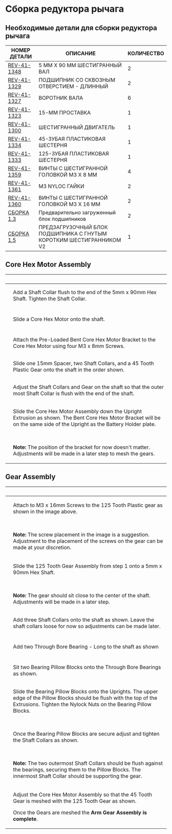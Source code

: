 # Сборка редуктора рычага

## Необходимые детали для сборки редуктора рычага

| **НОМЕР ДЕТАЛИ** | **ОПИСАНИЕ** | **КОЛИЧЕСТВО** |
| ------------------------------------------------------- | ----------------------------------------- | -------- |
| [REV-41-1348](https://www.revrobotics.com/rev-41-1348/) | 5 ММ X 90 ММ ШЕСТИГРАННЫЙ ВАЛ | 2 | |
| [REV-41-1329](https://www.revrobotics.com/rev-41-1329/) | ПОДШИПНИК СО СКВОЗНЫМ ОТВЕРСТИЕМ - ДЛИННЫЙ | 2 | |
| [REV-41-1327](https://www.revrobotics.com/rev-41-1327/)| ВОРОТНИК ВАЛА | 6 |
| [REV-41-1323](https://www.revrobotics.com/rev-41-1323/)| 15-ММ ПРОСТАВКА | 1 | |
| [REV-41-1300](https://www.revrobotics.com/rev-41-1300/) | ШЕСТИГРАННЫЙ ДВИГАТЕЛЬ | 1 |
| [REV-41-1334](https://www.revrobotics.com/rev-41-1334/) | 45-ЗУБАЯ ПЛАСТИКОВАЯ ШЕСТЕРНЯ | 1 |
| [REV-41-1333](https://www.revrobotics.com/rev-41-1333/) | 125-ЗУБАЯ ПЛАСТИКОВАЯ ШЕСТЕРНЯ | 1 |
| [REV-41-1359](https://www.revrobotics.com/rev-41-1359/) | ВИНТЫ С ШЕСТИГРАННОЙ ГОЛОВКОЙ M3 X 8 ММ | 4 | |
| [REV-41-1361](https://www.revrobotics.com/rev-41-1361/) | M3 NYLOC ГАЙКИ | 2 | |
| [REV-41-1360](https://www.revrobotics.com/rev-41-1360/) | ВИНТЫ С ШЕСТИГРАННОЙ ГОЛОВКОЙ M3 X 16 ММ | 2 | |
| [СБОРКА 1.3](broken-reference) | Предварительно загруженный блок подшипников | 2 | |
| [СБОРКА 1.5](broken-reference) | ПРЕДЗАГРУЗОЧНЫЙ БЛОК ПОДШИПНИКА С ГНУТЫМ КОРОТКИМ ШЕСТИГРАННИКОМ V2 | 1 | |

## Core Hex Motor Assembly

| ​                                                                                                                                                                                                                                                                                                                           | ​                                                                                                                                                                                                                                                                                                                                       |
| --------------------------------------------------------------------------------------------------------------------------------------------------------------------------------------------------------------------------------------------------------------------------------------------------------------------------- | --------------------------------------------------------------------------------------------------------------------------------------------------------------------------------------------------------------------------------------------------------------------------------------------------------------------------------------- |
| <p>​</p><p><img src="https://2589213514-files.gitbook.io/~/files/v0/b/gitbook-legacy-files/o/assets%2F-M5yw0n8IneF5-9ybLjT%2F-MDPze1QrR9S7FxeKvKG%2F-MDQ-uo-h2-3fFCQHqN7%2FEDU%20Kit_CHMA%20-%20Add%20Shaft%20Collar.svg?alt=media&#x26;token=cee3c3f5-9a58-4379-97c9-f387d000ef0c" alt="" data-size="original"></p>        | Add a Shaft Collar flush to the end of the 5mm x 90mm Hex Shaft. Tighten the Shaft Collar.                                                                                                                                                                                                                                              |
| <p>​</p><p><img src="https://2589213514-files.gitbook.io/~/files/v0/b/gitbook-legacy-files/o/assets%2F-M5yw0n8IneF5-9ybLjT%2F-MDPze1QrR9S7FxeKvKG%2F-MDQ0SRJ20yhqEra267l%2FEDU%20Kit_CHMA%20-%20Add%20Motor.svg?alt=media&#x26;token=6dc31ed6-4c84-4d12-b988-2d7449673679" alt="" data-size="original"></p>                 | Slide a Core Hex Motor onto the shaft.                                                                                                                                                                                                                                                                                                  |
| <p>​</p><p><img src="https://2589213514-files.gitbook.io/~/files/v0/b/gitbook-legacy-files/o/assets%2F-M5yw0n8IneF5-9ybLjT%2F-MDRaMoS1o_Ko2Ik5TVR%2F-MDVvoXF1vfPlec3E_60%2FEDU%20Kit_CHMA%20-%20Add%20Bracket.svg?alt=media&#x26;token=08754ebc-d67f-4e3c-b481-0e756cc4a96a" alt="" data-size="original"></p>               | Attach the Pre-Loaded Bent Core Hex Motor Bracket to the Core Hex Motor using four M3 x 8mm Screws.                                                                                                                                                                                                                                     |
| <p>​</p><p><img src="https://2589213514-files.gitbook.io/~/files/v0/b/gitbook-legacy-files/o/assets%2F-M5yw0n8IneF5-9ybLjT%2F-MEij7UFhj_QP3rtOkGa%2F-MEiknPQsHrSawc8fRfT%2FEDU%20Kit_Arm_Add%20Spacers%20to%20Gear.svg?alt=media&#x26;token=aa08c54f-a6d4-4155-ae17-4b55f2d6e05f" alt="" data-size="original"></p>          | Slide one 15mm Spacer, two Shaft Collars, and a 45 Tooth Plastic Gear onto the shaft in the order shown.                                                                                                                                                                                                                                |
| <p>​</p><p><img src="https://2589213514-files.gitbook.io/~/files/v0/b/gitbook-legacy-files/o/assets%2F-M5yw0n8IneF5-9ybLjT%2F-MEij7UFhj_QP3rtOkGa%2F-MEilElCgndk9n5f0LDe%2FEDU%20Kit_Arm_Add%20Spacers%20to%20Gear%20Detail.svg?alt=media&#x26;token=12753f0d-589e-4a87-bf62-4db13f771067" alt="" data-size="original"></p> | Adjust the Shaft Collars and Gear on the shaft so that the outer most Shaft Collar is flush with the end of the shaft.                                                                                                                                                                                                                  |
| <p>​</p><p><img src="https://2589213514-files.gitbook.io/~/files/v0/b/gitbook-legacy-files/o/assets%2F-M5yw0n8IneF5-9ybLjT%2F-MMRhIgLPv-irXg3_tVp%2F-MMSJk_p9MqcxUtDZSwk%2FSKV3%20-%20Class%20Bot_Arm%20-%20Add%20CHM.svg?alt=media&#x26;token=48a3a41d-6138-41bb-a9e6-073cca5ddd56" alt="" data-size="original"></p>       | <p>Slide the Core Hex Motor Assembly down the Upright Extrusion as shown. The Bent Core Hex Motor Bracket will be on the same side of the Upright as the Battery Holder plate.</p><p>​</p><p><strong>Note:</strong> The position of the bracket for now doesn't matter. Adjustments will be made in a later step to mesh the gears.</p> |

## Gear Assembly&#x20;

| ​                                                                                                                                                                                                                                                                                                                                         | ​                                                                                                                                                                                                                                                                                                                                                                                                                                                                                                                   |
| ----------------------------------------------------------------------------------------------------------------------------------------------------------------------------------------------------------------------------------------------------------------------------------------------------------------------------------------- | ------------------------------------------------------------------------------------------------------------------------------------------------------------------------------------------------------------------------------------------------------------------------------------------------------------------------------------------------------------------------------------------------------------------------------------------------------------------------------------------------------------------- |
| <p>​</p><p><img src="https://2589213514-files.gitbook.io/~/files/v0/b/gitbook-legacy-files/o/assets%2F-M5yw0n8IneF5-9ybLjT%2F-MDRaMoS1o_Ko2Ik5TVR%2F-MDW-xZliL0gAA2xj-_h%2FEDU%20Kit_Arm%20-%20Gear%20Set%20up.svg?alt=media&#x26;token=d2abf29c-24b4-4dfa-95ae-b00ae4edf7dc" alt="" data-size="original"></p>                            | <p>Attach to M3 x 16mm Screws to the 125 Tooth Plastic gear as shown in the image above.</p><p>​</p><p><strong>Note:</strong> The screw placement in the image is a suggestion. Adjustment to the placement of the screws on the gear can be made at your discretion.</p>                                                                                                                                                                                                                                           |
| <p>​</p><p><img src="https://2589213514-files.gitbook.io/~/files/v0/b/gitbook-legacy-files/o/assets%2F-M5yw0n8IneF5-9ybLjT%2F-MDp5xAK00jZLeU66FS5%2F-MDpJuO-6t3-7FnOPOJG%2Fview%2094.svg?alt=media&#x26;token=61356dfb-a426-44bc-937e-0b2b4364347a" alt="" data-size="original"></p>                                                      | <p>Slide the 125 Tooth Gear Assembly from step 1 onto a 5mm x 90mm Hex Shaft.</p><p>​</p><p><strong>Note:</strong> The gear should sit close to the center of the shaft. Adjustments will be made in a later step.</p>                                                                                                                                                                                                                                                                                              |
| <p>​</p><p><img src="https://2589213514-files.gitbook.io/~/files/v0/b/gitbook-legacy-files/o/assets%2F-M5yw0n8IneF5-9ybLjT%2F-MDPze1QrR9S7FxeKvKG%2F-MDQ8VcW-zvCO8Z_UaCT%2FEDU%20Kit_Arm%20-%20Add%20Collars.svg?alt=media&#x26;token=f8ad175c-30bd-4f9a-ac0b-c55e5b1e6a28" alt="" data-size="original"></p>                              | Add three Shaft Collars onto the shaft as shown. Leave the shaft collars loose for now so adjustments can be made later.                                                                                                                                                                                                                                                                                                                                                                                            |
| <p>​</p><p><img src="https://2589213514-files.gitbook.io/~/files/v0/b/gitbook-legacy-files/o/assets%2F-M5yw0n8IneF5-9ybLjT%2F-MDPze1QrR9S7FxeKvKG%2F-MDQ8upyyipwK30qfgy6%2FEDU%20Kit_Arm%20-%20Add%20Bearings.svg?alt=media&#x26;token=691a8359-6237-4812-97e9-624c08f0f42f" alt="" data-size="original"></p>                             | Add two Through Bore Bearing - Long to the shaft as shown                                                                                                                                                                                                                                                                                                                                                                                                                                                           |
| <p>​</p><p><img src="https://2589213514-files.gitbook.io/~/files/v0/b/gitbook-legacy-files/o/assets%2F-M5yw0n8IneF5-9ybLjT%2F-MDPze1QrR9S7FxeKvKG%2F-MDQ9LJkEnQn0lw1NIlt%2FEDU%20Kit_Arm%20-Add%20Pillow%20Blocks.svg?alt=media&#x26;token=a27456ba-dcdc-4aa9-96f4-cafa25c6225c" alt="" data-size="original"></p>                         | Sit two Bearing Pillow Blocks onto the Through Bore Bearings as shown.                                                                                                                                                                                                                                                                                                                                                                                                                                              |
| <p>​</p><p><img src="https://2589213514-files.gitbook.io/~/files/v0/b/gitbook-legacy-files/o/assets%2F-M5yw0n8IneF5-9ybLjT%2F-MEipur-EFTlQHeYmaIi%2F-MEitJ8BiS24KzNw_g1T%2FSKV3%20-%20Class%20Bot_Arm%20-%20Add%20Gear%20Assembly.svg?alt=media&#x26;token=8cde8e87-9a9f-488b-b7a7-3bd0373831c3" alt="" data-size="original"></p>         | <p>Slide the Bearing Pillow Blocks onto the Uprights. The upper edge of the Pillow Blocks should be flush with the top of the Extrusions. Tighten the Nylock Nuts on the Bearing Pillow Blocks.</p><p>​</p><p>Once the Bearing Pillow Blocks are secure adjust and tighten the Shaft Collars as shown.</p><p>​</p><p><strong>Note:</strong> The two outermost Shaft Collars should be flush against the bearings, securing them to the Pillow Blocks. The innermost Shaft Collar should be supporting the gear.</p> |
| <p>​</p><p><img src="https://2589213514-files.gitbook.io/~/files/v0/b/gitbook-legacy-files/o/assets%2F-M5yw0n8IneF5-9ybLjT%2F-MMRhIgLPv-irXg3_tVp%2F-MMSLSIaBAM6plbDQVzd%2FSKV3%20-%20Class%20Bot_Arm%20-%20Add%20Gear%20Assembly.svg?alt=media&#x26;token=9f08402c-3c12-442e-a555-59ee312926c2" alt="" data-size="original"></p><p>​</p> | <p>Adjust the Core Hex Motor Assembly so that the 45 Tooth Gear is meshed with the 125 Tooth Gear as shown.</p><p>Once the Gears are meshed the <strong>Arm Gear Assembly is complete</strong>.</p>                                                                                                                                                                                                                                                                                                                 |
